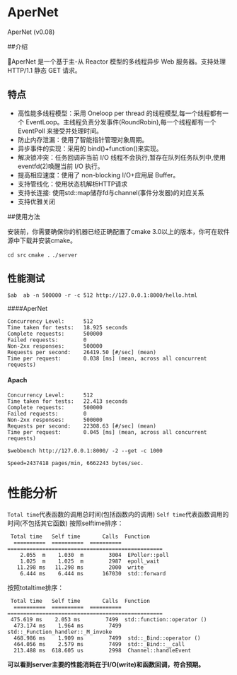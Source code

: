 # AperNet

AperNet (v0.08)

##介绍

AperNet 是一个基于主-从 Reactor 模型的多线程异步 Web 服务器。支持处理 HTTP/1.1 静态 GET 请求。

## 特点

* 高性能多线程模型：采用 Oneloop per thread 的线程模型,每一个线程都有一个 EventLoop。主线程负责分发事件(RoundRobin),每一个线程都有一个 EventPoll 来接受并处理时间。
* 防止内存泄漏：使用了智能指针管理对象周期。
* 异步事件的实现：采用的 bind()+function()来实现。
* 解决锁冲突：任务回调非当前 I/O 线程不会执行,暂存在队列任务队列中,使用 eventfd(2)唤醒当前 I/O 执行。
* 提高相应速度：使用了 non-blocking I/O+应用层 Buffer。
* 支持管线化：使用状态机解析HTTP请求
* 支持长连接: 使用std::map储存fd与channel(事件分发器)的对应关系
* 支持优雅关闭 

##使用方法

安装前，你需要确保你的机器已经正确配置了cmake 3.0以上的版本，你可在软件源中下载并安装cmake。

```cd src```
```cmake .```
```./server```

## 性能测试

```$ab  ab -n 500000 -r -c 512 http://127.0.0.1:8000/hello.html```

####AperNet

```shell
Concurrency Level:      512
Time taken for tests:   18.925 seconds
Complete requests:      500000
Failed requests:        0
Non-2xx responses:      500000
Requests per second:    26419.50 [#/sec] (mean)
Time per request:       0.038 [ms] (mean, across all concurrent requests)
```

#### Apach

```shell
Concurrency Level:      512
Time taken for tests:   22.413 seconds
Complete requests:      500000
Failed requests:        0
Non-2xx responses:      500000
Requests per second:    22308.63 [#/sec] (mean)
Time per request:       0.045 [ms] (mean, across all concurrent requests)
```

```$webbench http://127.0.0.1:8000/ -2 --get -c 1000```

```shell
Speed=2437418 pages/min, 6662243 bytes/sec.
```

# 性能分析

```Total time```代表函数的调用总时间(包括函数内的调用)
```Self time```代表函数调用的时间(不包括其它函数)
按照selftime排序：

```shell
 Total time   Self time       Calls  Function
  ==========  ==========  ==========  =================================================
    2.055  m    1.030  m        3004  EPoller::poll
    1.025  m    1.025  m        2987  epoll_wait
   11.298 ms   11.298 ms        2000  write
    6.444 ms    6.444 ms      167030  std::forward
```

按照totaltime排序：

```shell
 Total time   Self time       Calls  Function
  ==========  ==========  ==========  =================================================
 475.619 ms    2.053 ms        7499  std::function::operator ()
  473.174 ms    1.964 ms        7499  std::_Function_handler::_M_invoke
  468.986 ms    1.909 ms        7499  std::_Bind::operator ()
  464.056 ms    2.579 ms        7499  std::_Bind::__call
  213.488 ms  618.605 us        2998  Channel::handleEvent
```

**可以看到server主要的性能消耗在于I/O(write)和函数回调，符合预期。**